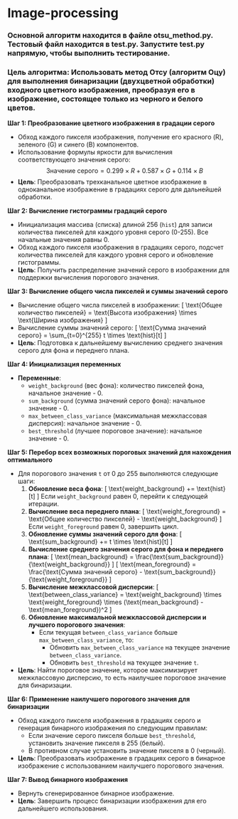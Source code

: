# Image-processing
### Основной алгоритм находится в файле otsu_method.py. Тестовый файл находится в test.py. Запустите test.py напрямую, чтобы выполнить тестирование.

### **Цель алгоритма**: Использовать метод Отсу (алгоритм Оцу) для выполнения бинаризации (двухцветной обработки) входного цветного изображения, преобразуя его в изображение, состоящее только из черного и белого цветов.

**Шаг 1: Преобразование цветного изображения в градации серого**

- Обход каждого пикселя изображения, получение его красного (R), зеленого (G) и синего (B) компонентов.
- Использование формулы яркости для вычисления соответствующего значения серого:
   $$
  \text{Значение серого} = 0.299 \times R + 0.587 \times G + 0.114 \times B
 $$ 
- **Цель**: Преобразовать трехканальное цветное изображение в одноканальное изображение в градациях серого для дальнейшей обработки.

**Шаг 2: Вычисление гистограммы градаций серого**

- Инициализация массива (списка) длиной 256 (`hist`) для записи количества пикселей для каждого уровня серого (0-255). Все начальные значения равны 0.
- Обход каждого пикселя изображения в градациях серого, подсчет количества пикселей для каждого уровня серого и обновление гистограммы.
- **Цель**: Получить распределение значений серого в изображении для поддержки вычисления порогового значения.

**Шаг 3: Вычисление общего числа пикселей и суммы значений серого**

- Вычисление общего числа пикселей в изображении:
  \[
  \text{Общее количество пикселей} = \text{Высота изображения} \times \text{Ширина изображения}
  \]
- Вычисление суммы значений серого:
  \[
  \text{Сумма значений серого} = \sum_{t=0}^{255} t \times \text{hist}[t]
  \]
- **Цель**: Подготовка к дальнейшему вычислению среднего значения серого для фона и переднего плана.

**Шаг 4: Инициализация переменных**

- **Переменные**:
  - `weight_background` (вес фона): количество пикселей фона, начальное значение - 0.
  - `sum_background` (сумма значений серого фона): начальное значение - 0.
  - `max_between_class_variance` (максимальная межклассовая дисперсия): начальное значение - 0.
  - `best_threshold` (лучшее пороговое значение): начальное значение - 0.

**Шаг 5: Перебор всех возможных пороговых значений для нахождения оптимального**

- Для порогового значения `t` от 0 до 255 выполняются следующие шаги:
  1. **Обновление веса фона**:
     \[
     \text{weight\_background} += \text{hist}[t]
     \]
     Если `weight_background` равен 0, перейти к следующей итерации.
  2. **Вычисление веса переднего плана**:
     \[
     \text{weight\_foreground} = \text{Общее количество пикселей} - \text{weight\_background}
     \]
     Если `weight_foreground` равен 0, завершить цикл.
  3. **Обновление суммы значений серого для фона**:
     \[
     \text{sum\_background} += t \times \text{hist}[t]
     \]
  4. **Вычисление среднего значения серого для фона и переднего плана**:
     \[
     \text{mean\_background} = \frac{\text{sum\_background}}{\text{weight\_background}}
     \]
     \[
     \text{mean\_foreground} = \frac{\text{Сумма значений серого} - \text{sum\_background}}{\text{weight\_foreground}}
     \]
  5. **Вычисление межклассовой дисперсии**:
     \[
     \text{between\_class\_variance} = \text{weight\_background} \times \text{weight\_foreground} \times (\text{mean\_background} - \text{mean\_foreground})^2
     \]
  6. **Обновление максимальной межклассовой дисперсии и лучшего порогового значения**:
     - Если текущая `between_class_variance` больше `max_between_class_variance`, то:
       - Обновить `max_between_class_variance` на текущее значение `between_class_variance`.
       - Обновить `best_threshold` на текущее значение `t`.
- **Цель**: Найти пороговое значение, которое максимизирует межклассовую дисперсию, то есть наилучшее пороговое значение для бинаризации.

**Шаг 6: Применение наилучшего порогового значения для бинаризации**

- Обход каждого пикселя изображения в градациях серого и генерация бинарного изображения по следующим правилам:
  - Если значение серого пикселя больше `best_threshold`, установить значение пикселя в 255 (белый).
  - В противном случае установить значение пикселя в 0 (черный).
- **Цель**: Преобразовать изображение в градациях серого в бинарное изображение с использованием наилучшего порогового значения.

**Шаг 7: Вывод бинарного изображения**

- Вернуть сгенерированное бинарное изображение.
- **Цель**: Завершить процесс бинаризации изображения для его дальнейшего использования.

